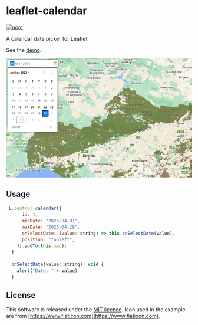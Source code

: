# leaflet-calendar

[![npm](https://img.shields.io/npm/v/leaflet-contextmenu.svg)](https://www.npmjs.com/package/leaflet-calendar)


A calendar date picker for Leaflet.

See the [demo](http://antoniovlx.github.io/leaflet-calendar/examples/index.html).

![calendar picker opened](./examples/images/control-opened.png)

## Usage

````javascript
 L.control.calendar({
      id: 1,
      minDate: "2023-04-01",
      maxDate: "2023-04-29",
      onSelectDate: (value: string) => this.onSelectDate(value),
      position: "topleft",
    }).addTo(this.map);
  }

  onSelectDate(value: string): void {
    alert("Date: " + value)
  }
````

## License
This software is released under the [MIT licence](http://www.opensource.org/licenses/mit-license.php). Icon used in the example are from [https://www.flaticon.com](https://www.flaticon.com).
